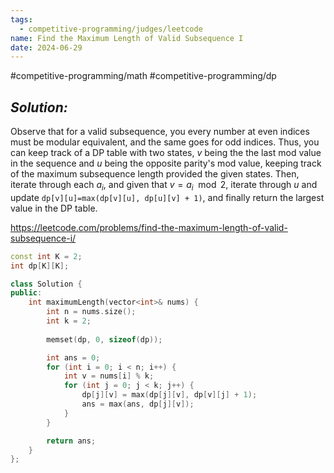 ```yaml
---
tags:
  - competitive-programming/judges/leetcode
name: Find the Maximum Length of Valid Subsequence I
date: 2024-06-29
---
```

#competitive-programming/math #competitive-programming/dp 
## _Solution:_
Observe that for a valid subsequence, you every number at even indices must be modular equivalent, and the same goes for odd indices. Thus, you can keep track of a DP table with two states, $v$ being the the last mod value in the sequence and $u$ being the opposite parity's mod value, keeping track of the maximum subsequence length provided the given states. Then, iterate through each $a_i$, and given that $v=a_{i}\mod{2}$, iterate through $u$ and update `dp[v][u]=max(dp[v][u], dp[u][v] + 1)`, and finally return the largest value in the DP table.

https://leetcode.com/problems/find-the-maximum-length-of-valid-subsequence-i/
```cpp
const int K = 2;
int dp[K][K];

class Solution {
public:
    int maximumLength(vector<int>& nums) {
        int n = nums.size();
        int k = 2;
        
        memset(dp, 0, sizeof(dp));

        int ans = 0;
        for (int i = 0; i < n; i++) {
            int v = nums[i] % k;
            for (int j = 0; j < k; j++) {
                dp[j][v] = max(dp[j][v], dp[v][j] + 1);
                ans = max(ans, dp[j][v]);
            }
        }

        return ans;
    }
};
```